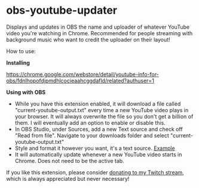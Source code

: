 # obs-youtube-updater
Displays and updates in OBS the name and uploader of whatever YouTube video you're watching in Chrome. Recommended for people streaming with background music who want to credit the uploader on their layout!

How to use:

**Installing**

https://chrome.google.com/webstore/detail/youtube-info-for-obs/fdnlhopofdjpmdhlcocieaahcggdafld/related?authuser=1

**Using with OBS**

* While you have this extension enabled, it will download a file called "current-youtube-output.txt" every time a new YouTube video plays in your browser. It will always overwrite the file so you don't get a billion of them. I will eventually add an option to enable or disable this.
* In OBS Studio, under Sources, add a new Text source and check off "Read from file". Navigate to your downloads folder and select "current-youtube-output.txt"
* Style and format it however you want, it's a text source. [Example](http://imgur.com/a/B2mKG)
* It will automatically update whenever a new YouTube video starts in Chrome. Does not need to be the active tab.

If you like this extension, please consider [donating to my Twitch stream](https://twitch.streamlabs.com/pidgezero_one#/), which is always appreciated but never necessary!
